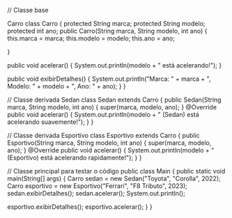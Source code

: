 // Classe base 

Carro class Carro { 
protected String marca; protected String modelo; protected int ano; public Carro(String marca, String modelo, int ano) { this.marca = marca; this.modelo = modelo; this.ano = ano;

 } 

public void acelerar() { System.out.println(modelo + " está acelerando!");
 } 

public void exibirDetalhes() { System.out.println("Marca: " + marca + ", Modelo: " + modelo + ", Ano: " + ano); } } 

// Classe derivada Sedan class Sedan extends Carro { public Sedan(String marca, String modelo, int ano) { super(marca, modelo, ano); } 
@Override 
public void acelerar() { System.out.println(modelo + " (Sedan) está acelerando suavemente!"); } }

 // Classe derivada Esportivo class Esportivo extends Carro { 
public Esportivo(String marca, String modelo, int ano) { super(marca, modelo, ano); } 
@Override
 public void acelerar() { System.out.println(modelo + " (Esportivo) está acelerando rapidamente!"); } } 

// Classe principal para testar o código public class Main { 
public static void main(String[] args) { 
Carro sedan = new Sedan("Toyota", "Corolla", 2022); 
Carro esportivo = new Esportivo("Ferrari", "F8 Tributo", 2023); sedan.exibirDetalhes(); sedan.acelerar(); System.out.println();

 esportivo.exibirDetalhes(); esportivo.acelerar(); } }

